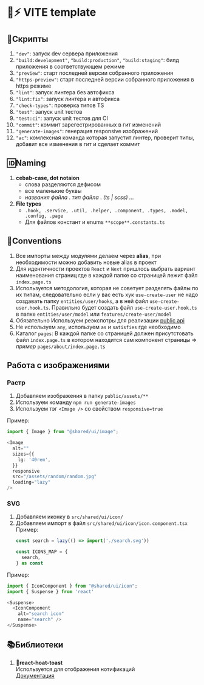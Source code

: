 # 🦄⚡ VITE template



## 💽Скрипты

1. `"dev"`: запуск dev сервера приложения
2. `"build:development"`, `"build:production"`, `"build:staging"`: билд приложения в соответствующем режиме
3. `"preview"`: старт последней версии собранного приложения
4. `"https-preview"`: старт последней версии собранного приложения в https режиме
5. `"lint"`: запуск линтера без автофикса
6. `"lint:fix"`: запуск линтера и автофикса
7. `"check-types"`: проверка типов TS
8. `"test"`: запуск unit тестов
9. `"test:ci"`: запуск unit тестов для CI
10. `"commit"`: коммит зарегестрированных в гит изменений
11. `"generate-images"`: генерация responsive изображений
12. `"ac"`: комлексная команда которая запустит линтер, проверит типы, добавит все изменения в гит и сделает коммит

## 🆔Naming

1. **cebab-case, dot notaion**
   - слова разделяются дефисом
   - все маленькие буквы
   - _названия файла_ . _тип файла_ . _(ts | scss) ..._
2. **File types**
   - `.hook, .service, .util, .helper, .component, .types, .model, .config, .page`
   - Для файлов констант и enums `**scope**.constants.ts`

## 📜Conventions

1. Все импорты между модулями делаем через **alias**, при необходимости можно добавить новые alias в проект
2. Для идентичности проектов `React` и `Next` пришлось выбрать вариант наименования страниц где в каждой папке со страницей лежит файл `index.page.ts`
3. Используется методология, которая не советует разделять файлы по их типам, следовательно если у вас есть хук `use-create-user` не надо создавать папку `entities/user/hooks`, а в ней файл `use-create-user.hook.ts`. Правильно будет создать файл `use-create-user.hook.ts` в папке `entities/user/model` или `features/create-user/model`
4. Обязательно Используем реэкспотры для реализации [public api](https://feature-sliced.design/ru/docs/reference/public-api)
5. Не используем `any`, используем `as` и `satisfies` где необходимо
6. Каталог `pages`: В каждой папке со страницей должен присутстовать файл `index.page.ts` в котором находится сам компонент страницы => _пример_ `pages/about/index.page.ts`

## Работа с изображениями

### Растр
1. Добавляем изображения в папку `public/assets/**`
2. Используем команду `npm run generate-images`
3. Используем тэг `<Image />` со свойством `responsive=true`

Пример:
```TypeScript
import { Image } from "@shared/ui/image";

<Image
  alt=""
  sizes={{
    lg: '40rem',
  }}
  responsive
  src="/assets/random/random.jpg"
  loading="lazy"
/>
```

### SVG
1. Добавляем иконку в `src/shared/ui/icon/`
2. Добавляем импорт в файл `src/shared/ui/icon/icon.component.tsx`
  Пример:   
    ```TypeScript
    const search = lazy(() => import('./search.svg'))

    const ICONS_MAP = {
      search,
    } as const
    ```

Пример:
```TypeScript
import { IconComponent } from "@shared/ui/icon";
import { Suspense } from 'react'

<Suspense>
  <IconComponent
    alt="search icon"
    name="search" />
</Suspense>
```

## 📚Библиотеки

1. 🍞**react-hoat-toast**  
   Используется для отображения нотификаций  
   [Документация](https://react-hot-toast.com/) 

